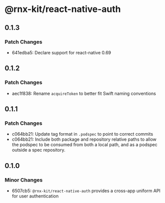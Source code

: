 # @rnx-kit/react-native-auth

## 0.1.3

### Patch Changes

- 641edba5: Declare support for react-native 0.69

## 0.1.2

### Patch Changes

- aec1f838: Rename `acquireToken` to better fit Swift naming conventions

## 0.1.1

### Patch Changes

- c064bb21: Update tag format in `.podspec` to point to correct commits
- c064bb21: Include both package and repository relative paths to allow the podspec to be consumed from both a local path, and as a podspec outside a spec repository.

## 0.1.0

### Minor Changes

- 6507cb5: `@rnx-kit/react-native-auth` provides a cross-app uniform API for user authentication
